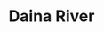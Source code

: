 ---
title: "Daina River"
title_bn: "ডাইনা নদী"
description: "It started from the Rahilan river in Mymensingh and ended in the Varpur swamp after crossing Chapila, Panchahar, Tengrabari and Tengara."
---